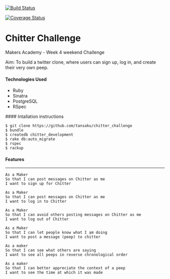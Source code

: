 [![Build Status](https://travis-ci.org/jackhardy1/chitter-challenge.svg?branch=master)](https://travis-ci.org/jackhardy1/chitter-challenge)

[![Coverage Status](https://coveralls.io/repos/github/jackhardy1/chitter-challenge/badge.svg?branch=master)](https://coveralls.io/github/jackhardy1/chitter-challenge?branch=master)

Chitter Challenge
=================

Makers Academy - Week 4 weekend Challenge

Aim: To build a twitter clone, where users can sign up, log in, and create their very own peep.

#### Technologies Used
- Ruby
- Sinatra
- PostgreSQL
- RSpec

#### Intallation instructions

```
$ git clone https://github.com/tansaku/chitter_challenge
$ bundle
$ createdb chitter_development
$ rake db:auto_migrate
$ rspec
$ rackup
```

#### Features
-------

```
As a Maker
So that I can post messages on Chitter as me
I want to sign up for Chitter

As a Maker
So that I can post messages on Chitter as me
I want to log in to Chitter

As a Maker
So that I can avoid others posting messages on Chitter as me
I want to log out of Chitter

As a Maker
So that I can let people know what I am doing  
I want to post a message (peep) to chitter

As a maker
So that I can see what others are saying  
I want to see all peeps in reverse chronological order

As a maker
So that I can better appreciate the context of a peep
I want to see the time at which it was made
```
